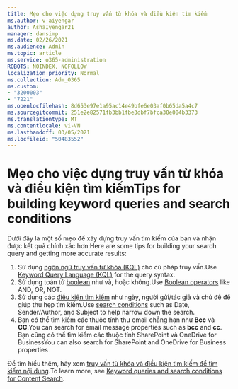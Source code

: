 ```yaml
---
title: Mẹo cho việc dựng truy vấn từ khóa và điều kiện tìm kiếm
ms.author: v-aiyengar
author: AshaIyengar21
manager: dansimp
ms.date: 02/26/2021
ms.audience: Admin
ms.topic: article
ms.service: o365-administration
ROBOTS: NOINDEX, NOFOLLOW
localization_priority: Normal
ms.collection: Adm_O365
ms.custom:
- "3200003"
- "7221"
ms.openlocfilehash: 8d653e97e1a95ac14e49bfe6e03af0b65da5a4c7
ms.sourcegitcommit: 251e2e82571fb3bb1fbe3dbf7bfca30e004b3373
ms.translationtype: MT
ms.contentlocale: vi-VN
ms.lasthandoff: 03/05/2021
ms.locfileid: "50483552"
---
```

# <a name="tips-for-building-keyword-queries-and-search-conditions"></a><span data-ttu-id="000b9-102">Mẹo cho việc dựng truy vấn từ khóa và điều kiện tìm kiếm</span><span class="sxs-lookup"><span data-stu-id="000b9-102">Tips for building keyword queries and search conditions</span></span>

<span data-ttu-id="000b9-103">Dưới đây là một số mẹo để xây dựng truy vấn tìm kiếm của bạn và nhận được kết quả chính xác hơn:</span><span class="sxs-lookup"><span data-stu-id="000b9-103">Here are some tips for building your search query and getting more accurate results:</span></span>

1. <span data-ttu-id="000b9-104">Sử dụng [ngôn ngữ truy vấn từ khóa (KQL)](https://go.microsoft.com/fwlink/?linkid=2101591) cho cú pháp truy vấn.</span><span class="sxs-lookup"><span data-stu-id="000b9-104">Use [Keyword Query Language (KQL)](https://go.microsoft.com/fwlink/?linkid=2101591) for the query syntax.</span></span>
1. <span data-ttu-id="000b9-105">Sử dụng toán tử [boolean](https://go.microsoft.com/fwlink/?linkid=2101592) như và, hoặc không.</span><span class="sxs-lookup"><span data-stu-id="000b9-105">Use [Boolean operators](https://go.microsoft.com/fwlink/?linkid=2101592) like AND, OR, NOT.</span></span>
1. <span data-ttu-id="000b9-106">Sử dụng các [điều kiện tìm kiếm](https://go.microsoft.com/fwlink/?linkid=2102410) như ngày, người gửi/tác giả và chủ đề để giúp thu hẹp tìm kiếm.</span><span class="sxs-lookup"><span data-stu-id="000b9-106">Use [search conditions](https://go.microsoft.com/fwlink/?linkid=2102410) such as Date, Sender/Author, and Subject to help narrow down the search.</span></span>
1. <span data-ttu-id="000b9-107">Bạn có thể tìm kiếm các thuộc tính thư email chẳng hạn như **Bcc** và **CC**.</span><span class="sxs-lookup"><span data-stu-id="000b9-107">You can search for email message properties such as **bcc** and **cc**.</span></span> <span data-ttu-id="000b9-108">Bạn cũng có thể tìm kiếm các thuộc tính SharePoint và OneDrive for Business</span><span class="sxs-lookup"><span data-stu-id="000b9-108">You can also search for SharePoint and OneDrive for Business properties</span></span>

<span data-ttu-id="000b9-109">Để tìm hiểu thêm, hãy xem [truy vấn từ khóa và điều kiện tìm kiếm để tìm kiếm nội dung](https://go.microsoft.com/fwlink/?linkid=2102411).</span><span class="sxs-lookup"><span data-stu-id="000b9-109">To learn more, see [Keyword queries and search conditions for Content Search](https://go.microsoft.com/fwlink/?linkid=2102411).</span></span>

